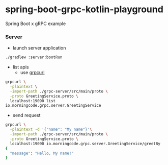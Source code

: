 # spring-boot-grpc-kotlin-playground

Spring Boot x gRPC example

### Server

- launch server application

```bash
./gradlew :server:bootRun
```

- list apis
  - use [grpcurl](https://formulae.brew.sh/formula/grpcurl)

```bash
grpcurl \
  -plaintext \
  -import-path ./grpc-server/src/main/proto \
  -proto GreetingService.proto \
  localhost:19090 list
io.morningcode.grpc.server.GreetingService
```

- send request

```bash
grpcurl \
  -plaintext -d '{"name": "My name"}'\
  -import-path ./grpc-server/src/main/proto \
  -proto GreetingService.proto \
  localhost:19090 io.morningcode.grpc.server.GreetingService/greetBy
{
  "message": "Hello, My name!"
}
```
